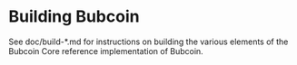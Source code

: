 Building Bubcoin
================

See doc/build-*.md for instructions on building the various
elements of the Bubcoin Core reference implementation of Bubcoin.
